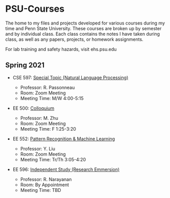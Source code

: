# PSU-Courses
The home to my files and projects developed for various courses during my time and Penn State University. These courses are broken up by semester and by individual class. Each class contains the notes I have taken during class, as well as any papers, projects, or homework assignments.

For lab training and safety hazards, visit ehs.psu.edu 



## Spring 2021
* CSE 597: [Special Topic (Natural Language Processing)](https://github.com/jzaunegger/PSU-Courses/tree/master/Spring-2021/CSE-597)
  * Professor: R. Passonneau
  * Room: Zoom Meeting
  * Meeting Time: M/W 4:00-5:15 
  
* EE 500: [Colloquium](https://github.com/jzaunegger/PSU-Courses/tree/master/Spring-2021/EE-500)
  * Professor: M. Zhu
  * Room: Zoom Meeting
  * Meeting Time: F 1:25-3:20
  
* EE 552: [Pattern Recognition & Machine Learning](https://github.com/jzaunegger/PSU-Courses/tree/master/Spring-2021/EE-552)
  * Professor: Y. Liu
  * Room: Zoom Meeting
  * Meeting Time: Tr/Th 3:05-4:20
  
* EE 596: [Independent Study (Research Emmersion)](https://github.com/jzaunegger/PSU-Courses/tree/master/Spring-2021/EE-596)
  * Professor: R. Narayanan
  * Room: By Appointment
  * Meeting Time: TBD


